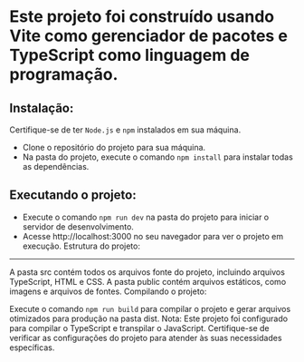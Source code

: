 # Este projeto foi construído usando Vite como gerenciador de pacotes e TypeScript como linguagem de programação.

 ## Instalação:

Certifique-se de ter `Node.js` e `npm` instalados em sua máquina.

- Clone o repositório do projeto para sua máquina.
- Na pasta do projeto, execute o comando `npm install` para instalar todas as dependências.

## Executando o projeto:

- Execute o comando `npm run dev` na pasta do projeto para iniciar o servidor de desenvolvimento.
- Acesse http://localhost:3000 no seu navegador para ver o projeto em execução.
Estrutura do projeto:
-------------
A pasta src contém todos os arquivos fonte do projeto, incluindo arquivos TypeScript, HTML e CSS.
A pasta public contém arquivos estáticos, como imagens e arquivos de fontes.
Compilando o projeto:

Execute o comando `npm run build` para compilar o projeto e gerar arquivos otimizados para produção na pasta dist.
Nota: Este projeto foi configurado para compilar o TypeScript e transpilar o JavaScript. Certifique-se de verificar as configurações do projeto para atender às suas necessidades específicas.